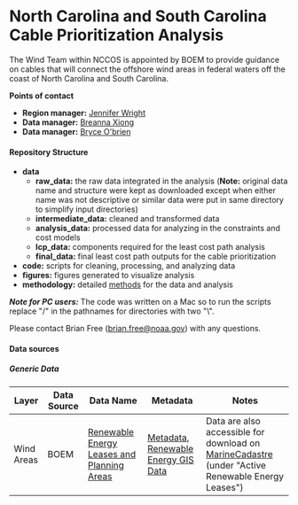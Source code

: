 # North Carolina and South Carolina Cable Prioritization Analysis

The Wind Team within NCCOS is appointed by BOEM to provide guidance on cables that will connect the offshore wind areas in federal waters off the coast of North Carolina and South Carolina.

**Points of contact**
* **Region manager:** [Jennifer Wright](mailto:jennifer.wright@noaa.gov)
* **Data manager:** [Breanna Xiong](mailto:breanna.xiong@noaa.gov)
* **Data manager:** [Bryce O'brien](mailto:bryce.obrien@noaa.gov)

#### **Repository Structure**

-   **data**
    -   **raw_data:** the raw data integrated in the analysis (**Note:** original data name and structure were kept as downloaded except when either name was not descriptive or similar data were put in same directory to simplify input directories)
    -   **intermediate_data:** cleaned and transformed data
    -   **analysis_data:** processed data for analyzing in the constraints and cost models
    -   **lcp_data:** components required for the least cost path analysis
    -   **final_data:** final least cost path outputs for the cable prioritization
-   **code:** scripts for cleaning, processing, and analyzing data
-   **figures:** figures generated to visualize analysis
-   **methodology:** detailed [methods]() for the data and analysis

***Note for PC users:*** The code was written on a Mac so to run the scripts replace "/" in the pathnames for directories with two "\\".

Please contact Brian Free ([brian.free\@noaa.gov](mailto:brian.free@noaa.gov)) with any questions.

#### **Data sources**

##### *Generic Data*

| Layer      | Data Source | Data Name | Metadata                                                                                                                                                                                       | Notes                                                                                                                           |
|---------------|---------------|---------------|---------------|---------------|
| Wind Areas | BOEM        | [Renewable Energy Leases and Planning Areas](https://www.boem.gov/renewable-energy/boem-renewable-energy-geodatabase) | [Metadata](https://metadata.boem.gov/geospatial/boem_renewable_lease_areas.xml), [Renewable Energy GIS Data](https://www.boem.gov/renewable-energy/mapping-and-data/renewable-energy-gis-data) | Data are also accessible for download on [MarineCadastre](https://marinecadastre.gov/) (under "Active Renewable Energy Leases") |
